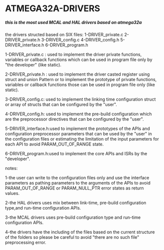 # ATMEGA32A-DRIVERS
##### this is the most used MCAL and HAL drivers based on atmega32a 
the drivers structed based on SIX files:
                1-DRIVER_private.c
                2-DRIVER_private.h
                3-DRIVER_config.c
                4-DRIVER_config.h
                5-DRIVER_interface.h
                6-DRIVER_program.h

1-DRIVER_private.c : used to implement the driver private functions, variables or callback functions which can be used in program file only by "the developer" (like static).


2-DRIVER_private.h : used to implement the driver casted register using struct and union Pattern or to implement the prototype of private functions, variables or callback functions those can be used in program file only (like static). 


3-DRIVER_config.c: used to implement the linking time configuration struct or array of structs that can be configured by the "user". 


4-DRIVER_config.h: used to implement the pre-build configuration which are the preprocessor directives that can be configured by the "user". 


5-DRIVER_interface.h:used to implement the prototypes of the APIs and configuration preprocessor parameters that can be used by the "user" in the configuration files or estimating the limitation of the input parameters for each API to avoid PARAM_OUT_OF_RANGE state.


6-DRIVER_program.h:used to implement the core APIs and ISRs by the "developer".


notes:
 
   1-the user can write to the configuration files only and use the interface parameters as pathing parameters to the arguments of the APIs to avoid PARAM_OUT_OF_RANGE or PARAM_NULL_PTR error states as return values.
  
   2-the HAL drivers uses mix between link-time, pre-build configuration type,and run-time configuration APIs.
 
   3-the MCAL drivers uses pre-build configuration type and run-time configuration APIs.
 
   4-the drivers have the including of the files based on the current structure of the folders so please be careful to avoid "there are no such file" preprocessing error.
                     
